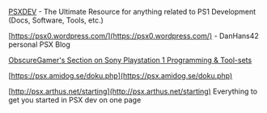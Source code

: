 [PSXDEV](http://www.psxdev.net/forum/index.php) - The Ultimate Resource for anything related to PS1 Development (Docs, Software, Tools, etc.)

[https://psx0.wordpress.com/](https://psx0.wordpress.com/) - DanHans42 personal PSX Blog

[ObscureGamer's Section on Sony Playstation 1 Programming & Tool-sets](https://www.obscuregamers.com/forums/sony-programming-development.8/?prefix_id=10)

[https://psx.amidog.se/doku.php](https://psx.amidog.se/doku.php)

[http://psx.arthus.net/starting](http://psx.arthus.net/starting) Everything to get you started in PSX dev on one page  
